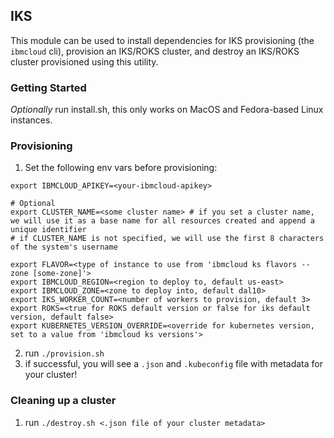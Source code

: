 ## IKS

This module can be used to install dependencies for IKS provisioning (the `ibmcloud` cli), provision an IKS/ROKS cluster, and destroy an IKS/ROKS cluster provisioned using this utility.  

### Getting Started
*Optionally* run install.sh, this only works on MacOS and Fedora-based Linux instances.  

### Provisioning
1. Set the following env vars before provisioning:

```
export IBMCLOUD_APIKEY=<your-ibmcloud-apikey>

# Optional
export CLUSTER_NAME=<some cluster name> # if you set a cluster name, we will use it as a base name for all resources created and append a unique identifier
# if CLUSTER_NAME is not specified, we will use the first 8 characters of the system's username

export FLAVOR=<type of instance to use from 'ibmcloud ks flavors --zone [some-zone]'>
export IBMCLOUD_REGION=<region to deploy to, default us-east>
export IBMCLOUD_ZONE=<zone to deploy into, default dal10>
export IKS_WORKER_COUNT=<number of workers to provision, default 3>
export ROKS=<true for ROKS default version or false for iks default version, default false>
export KUBERNETES_VERSION_OVERRIDE=<override for kubernetes version, set to a value from 'ibmcloud ks versions'>
```

2. run `./provision.sh`
3. if successful, you will see a `.json` and `.kubeconfig` file with metadata for your cluster!

### Cleaning up a cluster
1. run `./destroy.sh <.json file of your cluster metadata>`